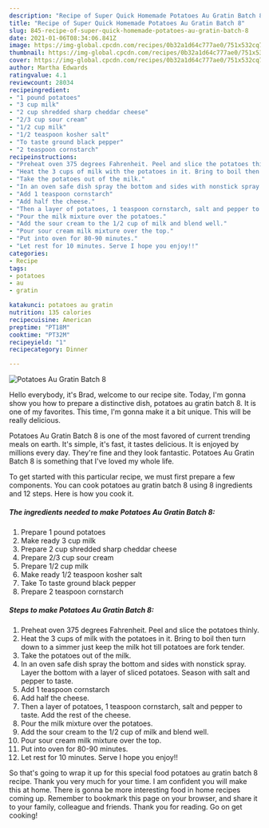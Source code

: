 ```yaml
---
description: "Recipe of Super Quick Homemade Potatoes Au Gratin Batch 8"
title: "Recipe of Super Quick Homemade Potatoes Au Gratin Batch 8"
slug: 845-recipe-of-super-quick-homemade-potatoes-au-gratin-batch-8
date: 2021-01-06T08:34:06.841Z
image: https://img-global.cpcdn.com/recipes/0b32a1d64c777ae0/751x532cq70/potatoes-au-gratin-batch-8-recipe-main-photo.jpg
thumbnail: https://img-global.cpcdn.com/recipes/0b32a1d64c777ae0/751x532cq70/potatoes-au-gratin-batch-8-recipe-main-photo.jpg
cover: https://img-global.cpcdn.com/recipes/0b32a1d64c777ae0/751x532cq70/potatoes-au-gratin-batch-8-recipe-main-photo.jpg
author: Martha Edwards
ratingvalue: 4.1
reviewcount: 28034
recipeingredient:
- "1 pound potatoes"
- "3 cup milk"
- "2 cup shredded sharp cheddar cheese"
- "2/3 cup sour cream"
- "1/2 cup milk"
- "1/2 teaspoon kosher salt"
- "To taste ground black pepper"
- "2 teaspoon cornstarch"
recipeinstructions:
- "Preheat oven 375 degrees Fahrenheit. Peel and slice the potatoes thinly."
- "Heat the 3 cups of milk with the potatoes in it. Bring to boil then turn down to a simmer just keep the milk hot till potatoes are fork tender."
- "Take the potatoes out of the milk."
- "In an oven safe dish spray the bottom and sides with nonstick spray. Layer the bottom with a layer of sliced potatoes. Season with salt and pepper to taste."
- "Add 1 teaspoon cornstarch"
- "Add half the cheese."
- "Then a layer of potatoes, 1 teaspoon cornstarch, salt and pepper to taste. Add the rest of the cheese."
- "Pour the milk mixture over the potatoes."
- "Add the sour cream to the 1/2 cup of milk and blend well."
- "Pour sour cream milk mixture over the top."
- "Put into oven for 80-90 minutes."
- "Let rest for 10 minutes. Serve I hope you enjoy!!"
categories:
- Recipe
tags:
- potatoes
- au
- gratin

katakunci: potatoes au gratin 
nutrition: 135 calories
recipecuisine: American
preptime: "PT18M"
cooktime: "PT32M"
recipeyield: "1"
recipecategory: Dinner

---
```



![Potatoes Au Gratin Batch 8](https://img-global.cpcdn.com/recipes/0b32a1d64c777ae0/751x532cq70/potatoes-au-gratin-batch-8-recipe-main-photo.jpg)

Hello everybody, it's Brad, welcome to our recipe site. Today, I'm gonna show you how to prepare a distinctive dish, potatoes au gratin batch 8. It is one of my favorites. This time, I'm gonna make it a bit unique. This will be really delicious.

Potatoes Au Gratin Batch 8 is one of the most favored of current trending meals on earth. It's simple, it's fast, it tastes delicious. It is enjoyed by millions every day. They're fine and they look fantastic. Potatoes Au Gratin Batch 8 is something that I've loved my whole life.




To get started with this particular recipe, we must first prepare a few components. You can cook potatoes au gratin batch 8 using 8 ingredients and 12 steps. Here is how you cook it.

<!--inarticleads1-->

##### The ingredients needed to make Potatoes Au Gratin Batch 8:

1. Prepare 1 pound potatoes
1. Make ready 3 cup milk
1. Prepare 2 cup shredded sharp cheddar cheese
1. Prepare 2/3 cup sour cream
1. Prepare 1/2 cup milk
1. Make ready 1/2 teaspoon kosher salt
1. Take To taste ground black pepper
1. Prepare 2 teaspoon cornstarch




<!--inarticleads2-->

##### Steps to make Potatoes Au Gratin Batch 8:

1. Preheat oven 375 degrees Fahrenheit. Peel and slice the potatoes thinly.
1. Heat the 3 cups of milk with the potatoes in it. Bring to boil then turn down to a simmer just keep the milk hot till potatoes are fork tender.
1. Take the potatoes out of the milk.
1. In an oven safe dish spray the bottom and sides with nonstick spray. Layer the bottom with a layer of sliced potatoes. Season with salt and pepper to taste.
1. Add 1 teaspoon cornstarch
1. Add half the cheese.
1. Then a layer of potatoes, 1 teaspoon cornstarch, salt and pepper to taste. Add the rest of the cheese.
1. Pour the milk mixture over the potatoes.
1. Add the sour cream to the 1/2 cup of milk and blend well.
1. Pour sour cream milk mixture over the top.
1. Put into oven for 80-90 minutes.
1. Let rest for 10 minutes. Serve I hope you enjoy!!




So that's going to wrap it up for this special food potatoes au gratin batch 8 recipe. Thank you very much for your time. I am confident you will make this at home. There is gonna be more interesting food in home recipes coming up. Remember to bookmark this page on your browser, and share it to your family, colleague and friends. Thank you for reading. Go on get cooking!
